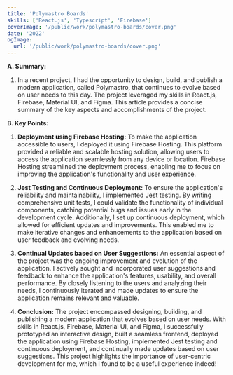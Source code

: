 ```yaml
---
title: 'Polymastro Boards'
skills: ['React.js', 'Typescript', 'Firebase']
coverImage: '/public/work/polymastro-boards/cover.png'
date: '2022'
ogImage:
  url: '/public/work/polymastro-boards/cover.png'
---
```


**A. Summary:**

1. In a recent project, I had the opportunity to design, build, and publish a modern application, called Polymastro, that continues to evolve based on user needs to this day. The project leveraged my skills in React.js, Firebase, Material UI, and Figma. This article provides a concise summary of the key aspects and accomplishments of the project.

**B. Key Points:**

1. **Deployment using Firebase Hosting:**
   To make the application accessible to users, I deployed it using Firebase Hosting. This platform provided a reliable and scalable hosting solution, allowing users to access the application seamlessly from any device or location. Firebase Hosting streamlined the deployment process, enabling me to focus on improving the application's functionality and user experience.

2. **Jest Testing and Continuous Deployment:**
   To ensure the application's reliability and maintainability, I implemented Jest testing. By writing comprehensive unit tests, I could validate the functionality of individual components, catching potential bugs and issues early in the development cycle. Additionally, I set up continuous deployment, which allowed for efficient updates and improvements. This enabled me to make iterative changes and enhancements to the application based on user feedback and evolving needs.

3. **Continual Updates based on User Suggestions:**
   An essential aspect of the project was the ongoing improvement and evolution of the application. I actively sought and incorporated user suggestions and feedback to enhance the application's features, usability, and overall performance. By closely listening to the users and analyzing their needs, I continuously iterated and made updates to ensure the application remains relevant and valuable.

4. **Conclusion:**
   The project encompassed designing, building, and publishing a modern application that evolves based on user needs. With skills in React.js, Firebase, Material UI, and Figma, I successfully prototyped an interactive design, built a seamless frontend, deployed the application using Firebase Hosting, implemented Jest testing and continuous deployment, and continually made updates based on user suggestions. This project highlights the importance of user-centric development for me, which I found to be a useful experience indeed!
